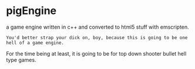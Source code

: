 # pigEngine
a game engine written in c++ and converted to html5 stuff with emscripten.

`You'd better strap your dick on, boy, because this is going to be one hell of
a game engine.`

For the time being at least, it is going to be for top down shooter bullet hell
type games.
